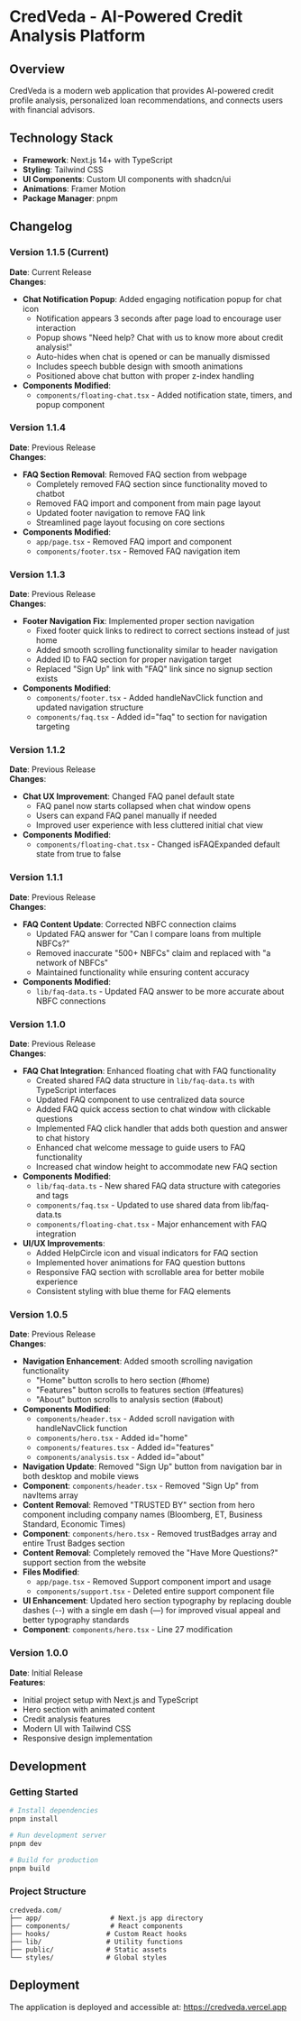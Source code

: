 # CredVeda - AI-Powered Credit Analysis Platform

## Overview
CredVeda is a modern web application that provides AI-powered credit profile analysis, personalized loan recommendations, and connects users with financial advisors.

## Technology Stack
- **Framework**: Next.js 14+ with TypeScript
- **Styling**: Tailwind CSS
- **UI Components**: Custom UI components with shadcn/ui
- **Animations**: Framer Motion
- **Package Manager**: pnpm

## Changelog

### Version 1.1.5 (Current)
**Date**: Current Release  
**Changes**:
- **Chat Notification Popup**: Added engaging notification popup for chat icon
  - Notification appears 3 seconds after page load to encourage user interaction
  - Popup shows "Need help? Chat with us to know more about credit analysis!"
  - Auto-hides when chat is opened or can be manually dismissed
  - Includes speech bubble design with smooth animations
  - Positioned above chat button with proper z-index handling
- **Components Modified**:
  - `components/floating-chat.tsx` - Added notification state, timers, and popup component

### Version 1.1.4
**Date**: Previous Release  
**Changes**:
- **FAQ Section Removal**: Removed FAQ section from webpage
  - Completely removed FAQ section since functionality moved to chatbot
  - Removed FAQ import and component from main page layout
  - Updated footer navigation to remove FAQ link
  - Streamlined page layout focusing on core sections
- **Components Modified**:
  - `app/page.tsx` - Removed FAQ import and component
  - `components/footer.tsx` - Removed FAQ navigation item

### Version 1.1.3
**Date**: Previous Release  
**Changes**:
- **Footer Navigation Fix**: Implemented proper section navigation
  - Fixed footer quick links to redirect to correct sections instead of just home
  - Added smooth scrolling functionality similar to header navigation
  - Added ID to FAQ section for proper navigation target
  - Replaced "Sign Up" link with "FAQ" link since no signup section exists
- **Components Modified**:
  - `components/footer.tsx` - Added handleNavClick function and updated navigation structure
  - `components/faq.tsx` - Added id="faq" to section for navigation targeting

### Version 1.1.2
**Date**: Previous Release  
**Changes**:
- **Chat UX Improvement**: Changed FAQ panel default state
  - FAQ panel now starts collapsed when chat window opens
  - Users can expand FAQ panel manually if needed
  - Improved user experience with less cluttered initial chat view
- **Components Modified**:
  - `components/floating-chat.tsx` - Changed isFAQExpanded default state from true to false

### Version 1.1.1
**Date**: Previous Release  
**Changes**:
- **FAQ Content Update**: Corrected NBFC connection claims
  - Updated FAQ answer for "Can I compare loans from multiple NBFCs?"
  - Removed inaccurate "500+ NBFCs" claim and replaced with "a network of NBFCs"
  - Maintained functionality while ensuring content accuracy
- **Components Modified**:
  - `lib/faq-data.ts` - Updated FAQ answer to be more accurate about NBFC connections

### Version 1.1.0
**Date**: Previous Release  
**Changes**:
- **FAQ Chat Integration**: Enhanced floating chat with FAQ functionality
  - Created shared FAQ data structure in `lib/faq-data.ts` with TypeScript interfaces
  - Updated FAQ component to use centralized data source
  - Added FAQ quick access section to chat window with clickable questions
  - Implemented FAQ click handler that adds both question and answer to chat history
  - Enhanced chat welcome message to guide users to FAQ functionality
  - Increased chat window height to accommodate new FAQ section
- **Components Modified**:
  - `lib/faq-data.ts` - New shared FAQ data structure with categories and tags
  - `components/faq.tsx` - Updated to use shared data from lib/faq-data.ts
  - `components/floating-chat.tsx` - Major enhancement with FAQ integration
- **UI/UX Improvements**:
  - Added HelpCircle icon and visual indicators for FAQ section
  - Implemented hover animations for FAQ question buttons
  - Responsive FAQ section with scrollable area for better mobile experience
  - Consistent styling with blue theme for FAQ elements

### Version 1.0.5
**Date**: Previous Release  
**Changes**:
- **Navigation Enhancement**: Added smooth scrolling navigation functionality
  - "Home" button scrolls to hero section (#home)
  - "Features" button scrolls to features section (#features)  
  - "About" button scrolls to analysis section (#about)
- **Components Modified**:
  - `components/header.tsx` - Added scroll navigation with handleNavClick function
  - `components/hero.tsx` - Added id="home"
  - `components/features.tsx` - Added id="features"
  - `components/analysis.tsx` - Added id="about"
- **Navigation Update**: Removed "Sign Up" button from navigation bar in both desktop and mobile views
- **Component**: `components/header.tsx` - Removed "Sign Up" from navItems array
- **Content Removal**: Removed "TRUSTED BY" section from hero component including company names (Bloomberg, ET, Business Standard, Economic Times)
- **Component**: `components/hero.tsx` - Removed trustBadges array and entire Trust Badges section
- **Content Removal**: Completely removed the "Have More Questions?" support section from the website
- **Files Modified**: 
  - `app/page.tsx` - Removed Support component import and usage
  - `components/support.tsx` - Deleted entire support component file
- **UI Enhancement**: Updated hero section typography by replacing double dashes (--) with a single em dash (—) for improved visual appeal and better typography standards
- **Component**: `components/hero.tsx` - Line 27 modification

### Version 1.0.0
**Date**: Initial Release  
**Features**:
- Initial project setup with Next.js and TypeScript
- Hero section with animated content
- Credit analysis features
- Modern UI with Tailwind CSS
- Responsive design implementation

## Development

### Getting Started
```bash
# Install dependencies
pnpm install

# Run development server
pnpm dev

# Build for production
pnpm build
```

### Project Structure
```
credveda.com/
├── app/                 # Next.js app directory
├── components/          # React components
├── hooks/              # Custom React hooks
├── lib/                # Utility functions
├── public/             # Static assets
└── styles/             # Global styles
```

## Deployment
The application is deployed and accessible at: https://credveda.vercel.app 